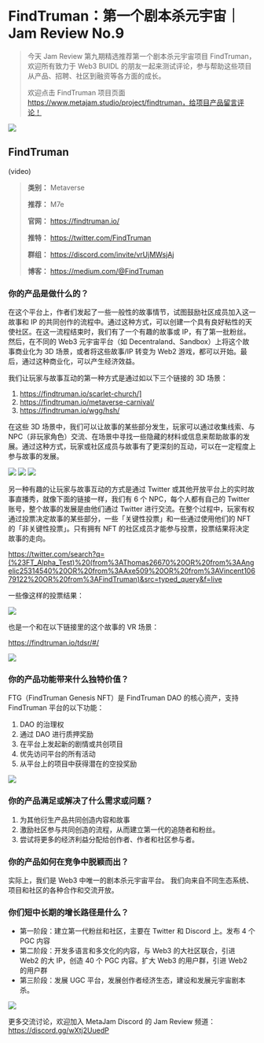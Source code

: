 # FindTruman：第一个剧本杀元宇宙｜ Jam Review No.9

> 今天 Jam Review 第九期精选推荐第一个剧本杀元宇宙项目 FindTruman，欢迎所有致力于 Web3 BUIDL 的朋友一起来测试评论，参与帮助这些项目从产品、招聘、社区到融资等各方面的成长。
>
> 欢迎点击 FindTruman 项目页面 https://www.metajam.studio/project/findtruman，给项目产品留言评论！

![](./project.png)

## FindTruman

(video)

> **类别：** Metaverse
>
> **推荐：** M7e
>
> **官网：** https://findtruman.io/
>
> **推特：** https://twitter.com/FindTruman
>
> **群组：** https://discord.com/invite/vrUjMWsjAj
>
> **博客：** https://medium.com/@FindTruman

### 你的产品是做什么的？

在这个平台上，作者们发起了一些一般性的故事情节，试图鼓励社区成员加入这一故事和 IP 的共同创作的流程中。通过这种方式，可以创建一个具有良好粘性的天使社区。在这一流程结束时，我们有了一个有趣的故事或 IP，有了第一批粉丝。然后，在不同的 Web3 元宇宙平台（如 Decentraland、Sandbox）上将这个故事商业化为 3D 场景，或者将这些故事/IP 转变为 Web2 游戏，都可以开始。最后，通过这种商业化，可以产生经济效益。

我们让玩家与故事互动的第一种方式是通过如以下三个链接的 3D 场景：

1. https://findtruman.io/scarlet-church/]
2. https://findtruman.io/metaverse-carnival/
3. https://findtruman.io/wgg/hsh/

在这些 3D 场景中，我们可以让故事的某些部分发生，玩家可以通过收集线索、与 NPC（非玩家角色）交流、在场景中寻找一些隐藏的材料或信息来帮助故事的发展。通过这种方式，玩家或社区成员与故事有了更深刻的互动，可以在一定程度上参与故事的发展。

![](./1.jpeg)
![](./2.jpeg)
![](./3.jpeg)

另一种有趣的让玩家与故事互动的方式是通过 Twitter 或其他开放平台上的实时故事直播秀，就像下面的链接一样，我们有 6 个 NPC，每个人都有自己的 Twitter 账号，整个故事的发展是由他们通过 Twitter 进行交流。在整个过程中，玩家有权通过投票决定故事的某些部分，一些「关键性投票」和一些通过使用他们的 NFT 的「非关键性投票」。只有拥有 NFT 的社区成员才能参与投票，投票结果将决定故事的走向。

https://twitter.com/search?q=(%23FT_Alpha_Test)%20(from%3AThomas26670%20OR%20from%3AAngelic25314540%20OR%20from%3AAxe509%20OR%20from%3AVincent10679122%20OR%20from%3AFindTruman)&src=typed_query&f=live

一些像这样的投票结果：

![](./voting.png)

也是一个和在以下链接里的这个故事的 VR 场景：

https://findtruman.io/tdsr/#/

![](./4.jpeg)

### 你的产品功能带来什么独特价值？

FTG（FindTruman Genesis NFT）是 FindTruman DAO 的核心资产，支持 FindTruman 平台的以下功能：

1. DAO 的治理权
2. 通过 DAO 进行质押奖励
3. 在平台上发起新的剧情或共创项目
4. 优先访问平台的所有活动
5. 从平台上的项目中获得潜在的空投奖励

![](./5.gif)

### 你的产品满足或解决了什么需求或问题？

1. 为其他衍生产品共同创造内容和故事
2. 激励社区参与共同创造的流程，从而建立第一代的追随者和粉丝。
3. 尝试将更多的经济利益分配给创作者、作者和社区参与者。

### 你的产品如何在竞争中脱颖而出？

实际上，我们是 Web3 中唯一的剧本杀元宇宙平台。 我们向来自不同生态系统、项目和社区的各种合作和交流开放。

### 你们短中长期的增长路径是什么？

- 第一阶段：建立第一代粉丝和社区，主要在 Twitter 和 Discord 上。发布 4 个 PGC 内容
- 第二阶段：开发多语言和多文化的内容，与 Web3 的大社区联合，引进 Web2 的大 IP，创造 40 个 PGC 内容。扩大 Web3 的用户群，引进 Web2 的用户群
- 第三阶段：发展 UGC 平台，发展创作者经济生态，建设和发展元宇宙剧本杀。

![](./findtruman.png)

更多交流讨论，欢迎加入 MetaJam Discord 的 Jam Review 频道：https://discord.gg/wXtj2UuedP
